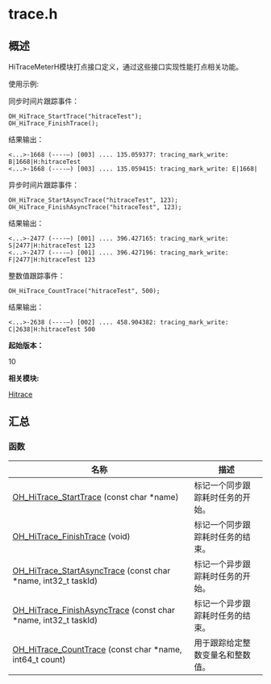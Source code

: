 # trace.h


## 概述

HiTraceMeterH模块打点接口定义，通过这些接口实现性能打点相关功能。

使用示例:

同步时间片跟踪事件：

  
```
OH_HiTrace_StartTrace("hitraceTest");
OH_HiTrace_FinishTrace();
```

结果输出：

  
```
<...>-1668 (----—) [003] .... 135.059377: tracing_mark_write: B|1668|H:hitraceTest
<...>-1668 (----—) [003] .... 135.059415: tracing_mark_write: E|1668|
```

异步时间片跟踪事件：

  
```
OH_HiTrace_StartAsyncTrace("hitraceTest", 123);
OH_HiTrace_FinishAsyncTrace("hitraceTest", 123);
```

结果输出：

  
```
<...>-2477 (----—) [001] .... 396.427165: tracing_mark_write: S|2477|H:hitraceTest 123
<...>-2477 (----—) [001] .... 396.427196: tracing_mark_write: F|2477|H:hitraceTest 123
```

整数值跟踪事件：

  
```
OH_HiTrace_CountTrace("hitraceTest", 500);
```

结果输出：

  
```
<...>-2638 (----—) [002] .... 458.904382: tracing_mark_write: C|2638|H:hitraceTest 500
```

**起始版本：**

10

**相关模块:**

[Hitrace](_hitrace.md)


## 汇总


### 函数

| 名称 | 描述 | 
| -------- | -------- |
| [OH_HiTrace_StartTrace](_hitrace.md#oh_hitrace_starttrace) (const char \*name) | 标记一个同步跟踪耗时任务的开始。 | 
| [OH_HiTrace_FinishTrace](_hitrace.md#oh_hitrace_finishtrace) (void) | 标记一个同步跟踪耗时任务的结束。 | 
| [OH_HiTrace_StartAsyncTrace](_hitrace.md#oh_hitrace_startasynctrace) (const char \*name, int32_t taskId) | 标记一个异步跟踪耗时任务的开始。 | 
| [OH_HiTrace_FinishAsyncTrace](_hitrace.md#oh_hitrace_finishasynctrace) (const char \*name, int32_t taskId) | 标记一个异步跟踪耗时任务的结束。 | 
| [OH_HiTrace_CountTrace](_hitrace.md#oh_hitrace_counttrace) (const char \*name, int64_t count) | 用于跟踪给定整数变量名和整数值。 | 
